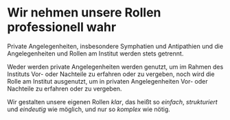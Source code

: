 <!---
   NAME - The NAME of this project is:
ethos

  FILE - The FILENAME of the current file is:
/v5a3.md

  CREATION - This project was CREATED on:
2017-01-28-16:15:00 UTC

  MODIFICATION - This project was last MODIFIED on:
2017-01-28-16:15:00 UTC

  VERSION - The current VERSION of this project is:
<git-commit-hash>-2017-01-28-16:15:00 UTC

  CREATOR(S) - This project was CREATED by:
Michael Czechowski, Martin Maga

  CONTACT - You can CONTACT the creator(s) or developer(s) of this project at:
E-Mail: mail@martinmaga.de

  COPYRIGHT - The COPYRIGHT holder of this project is:
COPYRIGHT (c) 2016 Martin Maga

  LICENSE - This project is LICENSED under the following license:
Martin Maga 2016 CC BY-SA 4.0 https://creativecommons.org

  SUBFILE – This is a SUBFILE! For more INFORMATION on this project go to:
/README.md
--->

# Wir nehmen unsere Rollen professionell wahr

Private Angelegenheiten, insbesondere Symphatien und Antipathien und die Angelegenheiten und Rollen am Institut werden stets getrennt.

Weder werden private Angelegenheiten werden genutzt, um im Rahmen des Instituts Vor- oder Nachteile zu erfahren oder zu vergeben, noch wird die Rolle am Institut ausgenutzt, um in privaten Angelegenheiten Vor- oder Nachteile zu erfahren oder zu vergeben.

Wir gestalten unsere eigenen Rollen *klar*, das heißt so *einfach*, *strukturiert* und *eindeutig* wie möglich, und nur so *komplex* wie nötig.
